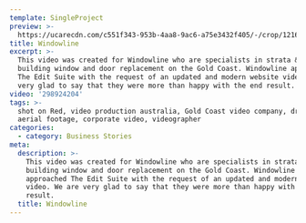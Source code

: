 ```yaml
---
template: SingleProject
preview: >-
  https://ucarecdn.com/c551f343-953b-4aa8-9ac6-a75e3432f405/-/crop/1216x676/25,0/-/preview/
title: Windowline
excerpt: >-
  This video was created for Windowline who are specialists in strata & large
  building window and door replacement on the Gold Coast. Windowline approached
  The Edit Suite with the request of an updated and modern website video. We are
  very glad to say that they were more than happy with the end result.
video: '298924204'
tags: >-
  shot on Red, video production australia, Gold Coast video company, drone,
  aerial footage, corporate video, videographer
categories:
  - category: Business Stories
meta:
  description: >-
    This video was created for Windowline who are specialists in strata & large
    building window and door replacement on the Gold Coast. Windowline
    approached The Edit Suite with the request of an updated and modern website
    video. We are very glad to say that they were more than happy with the end
    result.
  title: Windowline
---
```


